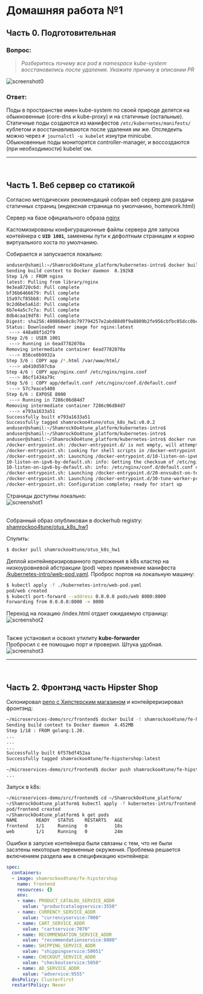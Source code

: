 # Домашняя работа №1

## Часть 0. Подготовительная

### Вопрос:  

> *Разберитесь почему все pod в namespace kube-system восстановились
после удаления. Укажите причину в описании PR*  

![screenshot0](./img/hw-1/screenshot0.png)  

### Ответ:    
Поды в пространстве имен kube-system по своей природе делятся на обыкновенные (core-dns и kube-proxy) и на статичные (остальные).  
Статичные поды создаются из манифестов `/etc/kubernetes/manifests/` кублетом и восстанавливаются после удаления им же. Отследеить можно через `# journalctl -u kubelet` изнутри minicube.  
Обыкновенные поды мониторятся controller-manager, и воссоздаются (при необходимости) kubelet`ом.  

---
<br>  

## Часть 1. Веб сервер со статикой

Согласно методических рекомендаций собран веб сервер для раздачи статичных страниц (индексная страница по умолчанию, homework.html)

Сервер на базе официального образа [nginx](https://hub.docker.com/_/nginx) 

Кастомизированы конфигурационные файлы сервера для запуска контейнера с **`UID 1001`**, заменены пути к дефолтным страницам и корню виртуального хоста по умолчанию.


Собирается и запускается локально:
```bash
anduser@shamil:~/ShamrockOo4tune_platform/kubernetes-intro$ docker build -t shamrockoo4tune/otus_k8s_hw1:v0.0.2 ../documentation/files/hw-1
Sending build context to Docker daemon  8.192kB
Step 1/6 : FROM nginx
latest: Pulling from library/nginx
9e3ea8720c6d: Pull complete 
bf36b6466679: Pull complete 
15a97cf85bb8: Pull complete 
9c2d6be5a61d: Pull complete 
6b7e4a5c7c7a: Pull complete 
8db4caa19df8: Pull complete 
Digest: sha256:480868e8c8c797794257e2abd88d0f9a8809b2fe956cbfbc05dcc0bca1f7cd43
Status: Downloaded newer image for nginx:latest
 ---> 448a08f1d2f9
Step 2/6 : USER 1001
 ---> Running in 6ead7782070a
Removing intermediate container 6ead7782070a
 ---> 856ce0b9932a
Step 3/6 : COPY app /*.html /var/www/html/
 ---> ab410d507cba
Step 4/6 : COPY app/nginx.conf /etc/nginx/nginx.conf
 ---> 86cf1434a79c
Step 5/6 : COPY app/default.conf /etc/nginx/conf.d/default.conf
 ---> 57c7eace5408
Step 6/6 : EXPOSE 8000
 ---> Running in 7286c06d84d7
Removing intermediate container 7286c06d84d7
 ---> e793a1633a51
Successfully built e793a1633a51
Successfully tagged shamrockoo4tune/otus_k8s_hw1:v0.0.2
anduser@shamil:~/ShamrockOo4tune_platform/kubernetes-intro$ 
anduser@shamil:~/ShamrockOo4tune_platform/kubernetes-intro$ 
anduser@shamil:~/ShamrockOo4tune_platform/kubernetes-intro$ docker run -it --rm --name homework1 -p 8000:8000 shamrockoo4tune/otus_k8s_hw1:v0.0.2 
/docker-entrypoint.sh: /docker-entrypoint.d/ is not empty, will attempt to perform configuration
/docker-entrypoint.sh: Looking for shell scripts in /docker-entrypoint.d/
/docker-entrypoint.sh: Launching /docker-entrypoint.d/10-listen-on-ipv6-by-default.sh
10-listen-on-ipv6-by-default.sh: info: Getting the checksum of /etc/nginx/conf.d/default.conf
10-listen-on-ipv6-by-default.sh: info: /etc/nginx/conf.d/default.conf differs from the packaged version
/docker-entrypoint.sh: Launching /docker-entrypoint.d/20-envsubst-on-templates.sh
/docker-entrypoint.sh: Launching /docker-entrypoint.d/30-tune-worker-processes.sh
/docker-entrypoint.sh: Configuration complete; ready for start up

```

Страницы доступны локально:  
![screenshot1](/documentation/img/hw-1/screenshot1.png)  
<br>  


Собранный образ опубликован в dockerhub registry: [shamrockoo4tune/otus_k8s_hw1](https://hub.docker.com/r/shamrockoo4tune/otus_k8s_hw1)

Спулить:
```bash
$ docker pull shamrockoo4tune/otus_k8s_hw1
```
Деплой контейнеризированного приложения в k8s кластер на низкоуровневой абстракции (pod) через применение манифеста [/kubernetes-intro/web-pod.yaml](/kubernetes-intro/web-pod.yaml). Проброс портов на локальную машину:  

```bash
$ kubectl apply -f ./kubernetes-intro/web-pod.yaml
pod/web created
$ kubectl port-forward --address 0.0.0.0 pods/web 8000:8000
Forwarding from 0.0.0.0:8000 -> 8000
```
Переход на локацию /index.html отдает ожидаемую страницу:  
![screenshot2](/documentation/img/hw-1/screenshot2.png)   
<br>  

Также установил и освоил утилиту **kube-forwarder**  
Пробросил с ее помощью порт и проверил. Штука удобная.  
![screenshot3](/documentation/img/hw-1/screenshot3.png)  

---  
<br>  

## Часть 2. Фронтэнд часть Hipster Shop  

Склонировал [репо с Хипстерским магазином](https://github.com/GoogleCloudPlatform/microservices-demo) и контейреризировал фронтэнд:  
```bash  
~/microservices-demo/src/frontend$ docker build -t shamrockoo4tune/fe-hipstershop .
Sending build context to Docker daemon  4.452MB
Step 1/18 : FROM golang:1.20.
...
...
...
Successfully built 6f57bdf452aa
Successfully tagged shamrockoo4tune/fe-hipstershop:latest

~/microservices-demo/src/frontend$ docker push shamrockoo4tune/fe-hipstershop
...
```
Запуск в k8s:
```bash
~/microservices-demo/src/frontend$ cd ~/ShamrockOo4tune_platform/
~/ShamrockOo4tune_platform$ kubectl apply -f kubernetes-intro/frontend-pod-healthy.yaml 
pod/frontend created
~/ShamrockOo4tune_platform$ k get pods
NAME       READY   STATUS    RESTARTS   AGE
frontend   1/1     Running   0          18s
web        1/1     Running   0          24m
```

Ошибки в запуске контейнера были связаны с тем, что не были засэтены  некоторые переменные окружения. Проблема решается включением раздела **`env`** в спецификацию контейнера:  
```yaml
spec:
  containers:
  - image: shamrockoo4tune/fe-hipstershop
    name: frontend
    resources: {}
    env:
    - name: PRODUCT_CATALOG_SERVICE_ADDR
      value: "productcatalogservice:3550"
    - name: CURRENCY_SERVICE_ADDR
      value: "currencyservice:7000"
    - name: CART_SERVICE_ADDR
      value: "cartservice:7070"
    - name: RECOMMENDATION_SERVICE_ADDR
      value: "recommendationservice:8080"
    - name: SHIPPING_SERVICE_ADDR
      value: "shippingservice:50051"
    - name: CHECKOUT_SERVICE_ADDR
      value: "checkoutservice:5050"
    - name: AD_SERVICE_ADDR
      value: "adservice:9555"
  dnsPolicy: ClusterFirst
  restartPolicy: Never
```  
